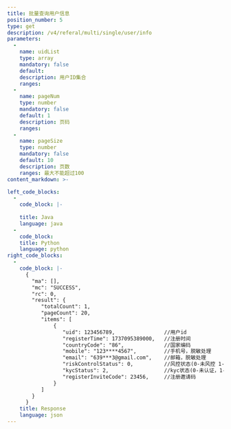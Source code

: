 ```yaml
---
title: 批量查询用户信息
position_number: 5
type: get
description: /v4/referal/multi/single/user/info
parameters:
  -
    name: uidList
    type: array
    mandatory: false
    default:
    description: 用户ID集合
    ranges: 
  -
    name: pageNum
    type: number
    mandatory: false
    default: 1
    description: 页码
    ranges:
  -
    name: pageSize
    type: number
    mandatory: false
    default: 10
    description: 页数
    ranges: 最大不能超过100
content_markdown: >-

left_code_blocks:
  -
    code_block: |-
      
    title: Java
    language: java
  -
    code_block:
    title: Python
    language: python
right_code_blocks:
  -
    code_block: |-
      {
        "ma": [],
        "mc": "SUCCESS",
        "rc": 0,
        "result": {
           "totalCount": 1,
           "pageCount": 20,
           "items": [
               {
                  "uid": 123456789,                //用户id
                  "registerTime": 1737095389000,   //注册时间
                  "countryCode": "86",             //国家编码
                  "mobile": "123****4567",         //手机号，脱敏处理
                  "email": "639***3@gmail.com",    //邮箱，脱敏处理
                  "riskControlStatus": 0,          //风控状态(0-未风控 1-已被风控)
                  "kycStatus": 2,                  //kyc状态(0-未认证，1-初级认证，2-高级认证，3-企业认证)
                  "registerInviteCode": 23456,     //注册邀请码
               }
           ]
        }
      }
    title: Response
    language: json
---
```

